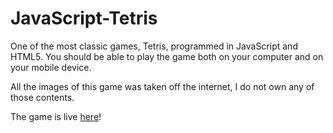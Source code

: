 # JavaScript-Tetris

One of the most classic games, Tetris, programmed in JavaScript and HTML5. You should be able to play the game both on your computer and on your mobile device.

All the images of this game was taken off the internet, I do not own any of those contents.

The game is live [here](http://www.minglunli.com/)!
